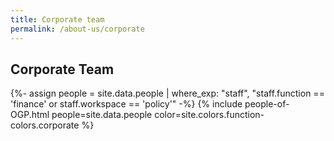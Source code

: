 ```yaml
---
title: Corporate team
permalink: /about-us/corporate
---
```


## **Corporate Team**

{%- assign people = site.data.people | where_exp: "staff", "staff.function == 'finance' or staff.workspace == 'policy'" -%}
{% include people-of-OGP.html people=site.data.people color=site.colors.function-colors.corporate %}
